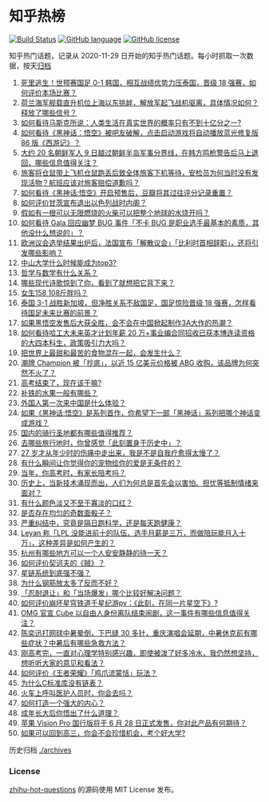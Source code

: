 # 知乎热榜
[![Build Status](https://github.com/ToWeLong/zhihu-hot-questions/workflows/CI/badge.svg)](https://github.com/ToWeLong/zhihu-hot-questions/actions)
[![GitHub language](https://img.shields.io/badge/language-golang-orange.svg)](https://golang.org/)
[![GitHub license](https://img.shields.io/github/license/ToWeLong/zhihu-hot-questions)](https://github.com/ToWeLong/zhihu-hot-questions/blob/main/LICENSE)

知乎热门话题，记录从 2020-11-29 日开始的知乎热门话题。每小时抓取一次数据，按天[归档](./archives)

<!-- BEGIN -->

1. [死里逃生！世预赛国足 0-1 韩国，相互战绩优势力压泰国，晋级 18 强赛，如何评价本场比赛？](https://www.zhihu.com/question/658635911)
1. [荷兰海军舰载直升机位上海以东挑衅，解放军起飞战机驱离，具体情况如何？释放了哪些信号？](https://www.zhihu.com/question/658651265)
1. [如何看待马斯克所说：人类生活在真实世界的概率只有不到十亿分之一?](https://www.zhihu.com/question/658504787)
1. [如何看待《黑神话：悟空》被吧友破解，点击启动游戏将自动播放蓝光修复版 86 版《西游记》？](https://www.zhihu.com/question/658573383)
1. [大约 20 名朝鲜军人 9 日越过朝鲜半岛军事分界线，在韩方鸣枪警告后马上退回，哪些信息值得关注？](https://www.zhihu.com/question/658664189)
1. [旅客将仓鼠带上飞机仓鼠跑丢后致全体旅客下机等待，安检员为何当时没有发现活物？航班应该对旅客赔偿道歉吗？](https://www.zhihu.com/question/658632692)
1. [如何看待《黑神话:悟空》开启预售后，豆瓣将其过往评分记录重置？](https://www.zhihu.com/question/658566104)
1. [如何评价甘茨宣布退出以色列战时内阁？](https://www.zhihu.com/question/658534780)
1. [假如有一根可以无限燃烧的火柴可以把整个地球的水烧开吗？](https://www.zhihu.com/question/658541760)
1. [如何看待 Gala 回应幽梦 BUG 事件「不卡 BUG 是职业选手最基本的素质，其他没什么想说的」？](https://www.zhihu.com/question/658623811)
1. [欧洲议会选举结果出炉后，法国宣布「解散议会」「比利时首相辞职」，还将引发哪些影响？](https://www.zhihu.com/question/658634642)
1. [中山大学什么时候能成为top3?](https://www.zhihu.com/question/655666874)
1. [哲学与数学有什么关系？](https://www.zhihu.com/question/655505242)
1. [哪些现代诗歌惊到了你，看到了就想把它背下来？](https://www.zhihu.com/question/44822342)
1. [女生158     108斤胖吗？](https://www.zhihu.com/question/657214405)
1. [泰国 3-1 战胜新加坡，但净胜关系不敌国足，国足惊险晋级 18 强赛，怎样看待国足未来比赛的前景？](https://www.zhihu.com/question/658671091)
1. [如果黑悟空发售后大获全胜，会不会在中国掀起制作3A大作的热潮？](https://www.zhihu.com/question/420336106)
1. [如何看待哈工大未来英才计划年薪 20 万+事业编合同招收已获本博连读资格的大四本科生，政策吸引力大吗？](https://www.zhihu.com/question/658462005)
1. [把世界上最甜和最苦的食物混在一起，会发生什么？](https://www.zhihu.com/question/657329919)
1. [潮牌 Champion 被「抄底」，以近 15 亿美元价格被 ABG 收购，该品牌为何突然不火了？](https://www.zhihu.com/question/658556891)
1. [高考结束了，现在该干嘛?](https://www.zhihu.com/question/658558558)
1. [补铁的水果一般有哪些？](https://www.zhihu.com/question/657914048)
1. [外国人第一次来中国是什么体验？](https://www.zhihu.com/question/566182601)
1. [如果《黑神话:悟空》是系列首作，你希望下一部「黑神话」系列把哪个神话变成游戏？](https://www.zhihu.com/question/658469198)
1. [国内的骑行圣地都有哪些值得推荐？](https://www.zhihu.com/question/653491670)
1. [去哪些旅行地时，你曾感觉「此刻置身于历史中」？](https://www.zhihu.com/question/658212019)
1. [27 岁才从年少时的伤痛中走出来，我是不是自我疗愈得太慢了？](https://www.zhihu.com/question/658089166)
1. [有什么瞬间让你觉得你的宠物给你的爱是无条件的？](https://www.zhihu.com/question/652622408)
1. [当年，你高考时，有家长陪考吗？](https://www.zhihu.com/question/658470508)
1. [历史上，当新技术涌现而出，人们为何总是首先会以害怕、担忧等抵制情绪来面对？](https://www.zhihu.com/question/657443375)
1. [有什么颜色淡又不至于寡淡的口红？](https://www.zhihu.com/question/268852359)
1. [是否存在均匀的奇数面骰子？](https://www.zhihu.com/question/654589107)
1. [严重纠结中，究竟是隔日跑科学，还是每天跑健康？](https://www.zhihu.com/question/656819662)
1. [Leyan 称「LPL 没能进前十的队伍，选手月薪是三万，而做陪玩能月入十万」，这种差异是如何产生的？](https://www.zhihu.com/question/658622229)
1. [杭州有哪些地方可以一个人安安静静的待一天？](https://www.zhihu.com/question/504314857)
1. [如何评价契诃夫的《贼》？](https://www.zhihu.com/question/658309405)
1. [星链系统到底强不强？](https://www.zhihu.com/question/393114442)
1. [为什么钢筋放太多了反而不好？](https://www.zhihu.com/question/588629540)
1. [「忍耐退让」和「当场爆发」哪个比较好解决问题？](https://www.zhihu.com/question/658500955)
1. [如何评价崩坏星穹铁道千星纪游pv：《此刻，在同一片星空下》?](https://www.zhihu.com/question/658624382)
1. [OMG 官宣 Cube 以自由人身份离队结束闹剧，这一事件有哪些信息值得关注？](https://www.zhihu.com/question/658623905)
1. [陈奕迅打网球中暑晕倒，下巴缝 30 多针，重庆演唱会延期，中暑休克前有哪些症状？中暑后有哪些急救方法？](https://www.zhihu.com/question/658622344)
1. [刚高考完，一直对心理学特别感兴趣，即使被泼了好多冷水，我仍然想坚持，想听听大家的意见和看法？](https://www.zhihu.com/question/658558775)
1. [如何评价《王者荣耀》「鸡爪流蒙恬」玩法？](https://www.zhihu.com/question/658547502)
1. [为什么C标准库没有链表？](https://www.zhihu.com/question/39761722)
1. [火车上呼叫医护人员时，你会去吗？](https://www.zhihu.com/question/266360550)
1. [如何打造一个强大的内心？](https://www.zhihu.com/question/654198770)
1. [成年长大后你悟出了什么道理？](https://www.zhihu.com/question/658510007)
1. [苹果 Vision Pro 国行版将于 6 月 28 日正式发售，你对此产品有何期待？](https://www.zhihu.com/question/658589913)
1. [如果可以回到高三，你会不会珍惜机会，考个好大学?](https://www.zhihu.com/question/657830041)

<!-- END -->

历史归档 [./archives](./archives)


### License
[zhihu-hot-questions](https://github.com/towelong/zhihu-hot-questions) 的源码使用 MIT License 发布。
